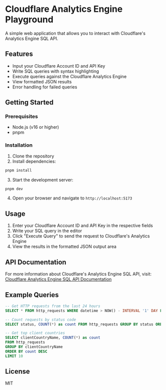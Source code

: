 # Cloudflare Analytics Engine Playground

A simple web application that allows you to interact with Cloudflare's Analytics Engine SQL API.

## Features

- Input your Cloudflare Account ID and API Key
- Write SQL queries with syntax highlighting
- Execute queries against the Cloudflare Analytics Engine
- View formatted JSON results
- Error handling for failed queries

## Getting Started

### Prerequisites

- Node.js (v16 or higher)
- pnpm

### Installation

1. Clone the repository
2. Install dependencies:

```bash
pnpm install
```

3. Start the development server:

```bash
pnpm dev
```

4. Open your browser and navigate to `http://localhost:5173`

## Usage

1. Enter your Cloudflare Account ID and API Key in the respective fields
2. Write your SQL query in the editor
3. Click "Execute Query" to send the request to Cloudflare's Analytics Engine
4. View the results in the formatted JSON output area

## API Documentation

For more information about Cloudflare's Analytics Engine SQL API, visit:
[Cloudflare Analytics Engine SQL API Documentation](https://developers.cloudflare.com/analytics/analytics-engine/sql-api/)

## Example Queries

```sql
-- Get HTTP requests from the last 24 hours
SELECT * FROM http_requests WHERE datetime > NOW() - INTERVAL '1' DAY LIMIT 10

-- Count requests by status code
SELECT status, COUNT(*) as count FROM http_requests GROUP BY status ORDER BY count DESC

-- Get top client countries
SELECT clientCountryName, COUNT(*) as count 
FROM http_requests 
GROUP BY clientCountryName 
ORDER BY count DESC 
LIMIT 10
```

## License

MIT
